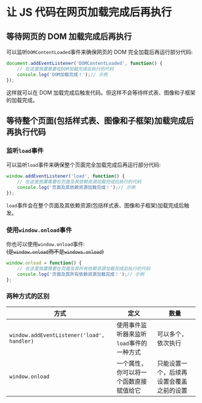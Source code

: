 # 让 JS 代码在网页加载完成后再执行

## 等待网页的 DOM 加载完成后再执行
可以监听`DOMContentLoaded`事件来确保网页的 DOM 完全加载后再运行部分代码:  
```javascript
document.addEventListener('DOMContentLoaded', function() {
    // 在这里放置需要在DOM加载完成后执行的代码
    console.log('DOM加载完成！');// 示例
});
```
这样就可以在 DOM 加载完成后触发代码。但这样不会等待样式表、图像和子框架的加载完成。  

## 等待整个页面(包括样式表、图像和子框架)加载完成后再执行代码
### 监听`load`事件
可以监听`load`事件来确保整个页面完全加载完成后再运行部分代码:  
```javascript
window.addEventListener('load', function() {
    // 在这里放置需要在页面及其依赖资源加载完成后执行的代码
    console.log('页面及其依赖资源加载完成！');// 示例
});
```
`load`事件会在整个页面及其依赖资源(包括样式表、图像和子框架)加载完成后触发。 

### 使用`window.onload`事件
你也可以使用`window.onload`事件:  
~~(是`window.onload`而不是`windows.onload`)~~  
```javascript
window.onload = function() {
    // 在这里放置需要在页面及其所有依赖资源加载完成后执行的代码
    console.log('页面及其所有依赖资源加载完成！');// 示例
};
```

### 两种方式的区别

| 方式 | 定义 | 数量 |
|-----|-----|-----|
| `window.addEventListener('load', handler)` | 使用事件监听器来监听`load`事件的一种方式 | 可以多个，依次执行 |
| `window.onload` | 一个属性，你可以将一个函数直接赋值给它 | 只能设置一个，后续再设置会覆盖之前的设置 |